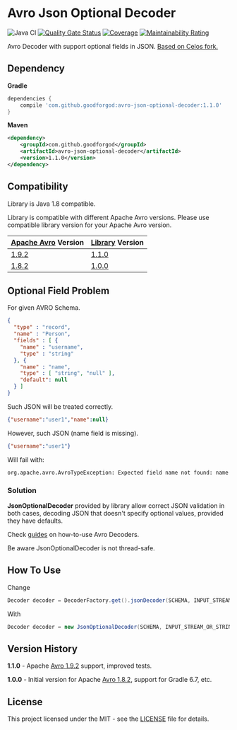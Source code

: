 # Avro Json Optional Decoder

![Java CI](https://github.com/GoodforGod/avro-json-optional-decoder/workflows/Java%20CI/badge.svg)
[![Quality Gate Status](https://sonarcloud.io/api/project_badges/measure?project=GoodforGod_avro-json-optional-decoder&metric=alert_status)](https://sonarcloud.io/dashboard?id=GoodforGod_avro-json-optional-decoder)
[![Coverage](https://sonarcloud.io/api/project_badges/measure?project=GoodforGod_avro-json-optional-decoder&metric=coverage)](https://sonarcloud.io/dashboard?id=GoodforGod_avro-json-optional-decoder)
[![Maintainability Rating](https://sonarcloud.io/api/project_badges/measure?project=GoodforGod_avro-json-optional-decoder&metric=sqale_rating)](https://sonarcloud.io/dashboard?id=GoodforGod_avro-json-optional-decoder)

Avro Decoder with support optional fields in JSON.
[Based on Celos fork.](https://github.com/Celos/avro-json-decoder)

## Dependency

**Gradle**
```groovy
dependencies {
    compile 'com.github.goodforgod:avro-json-optional-decoder:1.1.0'
}
```

**Maven**
```xml
<dependency>
    <groupId>com.github.goodforgod</groupId>
    <artifactId>avro-json-optional-decoder</artifactId>
    <version>1.1.0</version>
</dependency>
```

## Compatibility

Library is Java 1.8 compatible.

Library is compatible with different Apache Avro versions. Please use compatible library version for your Apache Avro version.

| [Apache Avro](https://mvnrepository.com/artifact/org.apache.avro/avro-compiler) Version | [Library](https://mvnrepository.com/artifact/com.github.goodforgod/avro-json-optional-decoder) Version |
| ---- | ---- |
| [1.9.2](https://mvnrepository.com/artifact/org.apache.avro/avro-compiler/1.9.2) | [1.1.0](https://mvnrepository.com/artifact/com.github.goodforgod/avro-json-optional-decoder/1.1.0) |
| [1.8.2](https://mvnrepository.com/artifact/org.apache.avro/avro-compiler/1.8.2) | [1.0.0](https://mvnrepository.com/artifact/com.github.goodforgod/avro-json-optional-decoder/1.0.0) |


## Optional Field Problem

For given AVRO Schema.
```json
{
  "type" : "record",
  "name" : "Person",
  "fields" : [ {
    "name" : "username",
    "type" : "string"
  }, {
    "name" : "name",
    "type" : [ "string", "null" ],
    "default": null
  } ]
}
```

Such JSON will be treated correctly.
```json
{"username":"user1","name":null}
```

However, such JSON (name field is missing).
```json
{"username":"user1"}
```

Will fail with:
```log
org.apache.avro.AvroTypeException: Expected field name not found: name
```

### Solution 

**JsonOptionalDecoder** provided by library allow correct JSON validation in both cases,
decoding JSON that doesn't specify optional values, provided they have defaults.

Check [guides](https://www.baeldung.com/java-apache-avro#2-deserialization) on how-to-use Avro Decoders.

Be aware JsonOptionalDecoder is not thread-safe.

## How To Use

Change
```java
Decoder decoder = DecoderFactory.get().jsonDecoder(SCHEMA, INPUT_STREAM_OR_STRING);
```

With
```java
Decoder decoder = new JsonOptionalDecoder(SCHEMA, INPUT_STREAM_OR_STRING);
```

## Version History

**1.1.0** - Apache [Avro 1.9.2](https://mvnrepository.com/artifact/org.apache.avro/avro-compiler/1.9.2) support, improved tests.

**1.0.0** - Initial version for Apache [Avro 1.8.2](https://mvnrepository.com/artifact/org.apache.avro/avro-compiler/1.8.2), support for Gradle 6.7, etc.

## License

This project licensed under the MIT - see the [LICENSE](LICENSE) file for details.

